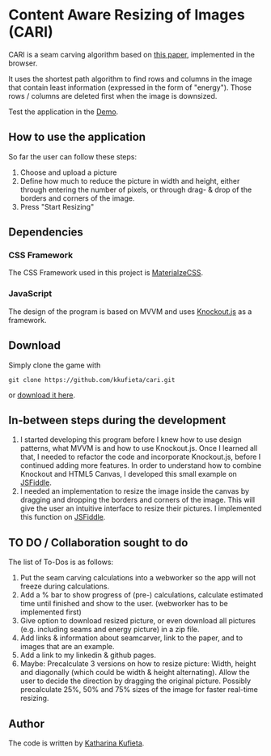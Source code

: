 # Content Aware Resizing of Images (CARI)

CARI is a seam carving algorithm based on [this paper](http://graphics.cs.cmu.edu/courses/15-463/2007_fall/hw/proj2/imret.pdf), implemented in the browser.

It uses the shortest path algorithm to find rows and columns in the image that contain least information (expressed in the form of "energy").
Those rows / columns are deleted first when the image is downsized.

Test the application in the [Demo](http://kkufieta.github.io/cari/).

## How to use the application
So far the user can follow these steps:

1. Choose and upload a picture
2. Define how much to reduce the picture in width and height, either through entering the number of pixels, or through drag- & drop of the borders and corners of the image.
3. Press "Start Resizing"

## Dependencies
### CSS Framework
The CSS Framework used in this project is [MaterialzeCSS](http://materializecss.com/).

### JavaScript
The design of the program is based on MVVM and uses [Knockout.js](http://knockoutjs.com/) as a framework.

## Download
Simply clone the game with

`git clone https://github.com/kkufieta/cari.git`

or [download it here](https://github.com/kkufieta/cari/archive/master.zip).



## In-between steps during the development
1. I started developing this program before I knew how to use design patterns, what MVVM is and how to use Knockout.js. Once I learned all that, I needed to refactor the code and incorporate Knockout.js, before I continued adding more features. In order to understand how to combine Knockout and HTML5 Canvas, I developed this small example on [JSFiddle](https://jsfiddle.net/katharinaxeniakufieta/ateos0x2/).
2. I needed an implementation to resize the image inside the canvas by dragging and dropping the borders and corners of the image. This will give the user an intuitive interface to resize their pictures. I implemented this function on [JSFiddle](https://jsfiddle.net/katharinaxeniakufieta/sbf3tsnz/).

## TO DO / Collaboration sought to do
The list of To-Dos is as follows:

1. Put the seam carving calculations into a webworker so the app will not freeze during calculations.
2. Add a % bar to show progress of (pre-) calculations, calculate estimated time until finished and show to the user. (webworker has to be implemented first)
3. Give option to download resized picture, or even download all pictures (e.g. including seams and energy picture) in a zip file.
4. Add links & information about seamcarver, link to the paper, and to images that are an example.
5. Add a link to my linkedin & github pages.
6. Maybe: Precalculate 3 versions on how to resize picture: Width, height and diagonally (which could be width & height alternating). Allow the user to decide the direction by dragging the original picture. Possibly precalculate 25%, 50% and 75% sizes of the image for faster real-time resizing.

## Author
The code is written by [Katharina Kufieta](https://www.linkedin.com/in/katharinakufieta).
